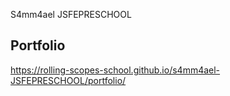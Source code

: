 S4mm4ael JSFEPRESCHOOL

Portfolio 
---------------

https://rolling-scopes-school.github.io/s4mm4ael-JSFEPRESCHOOL/portfolio/

